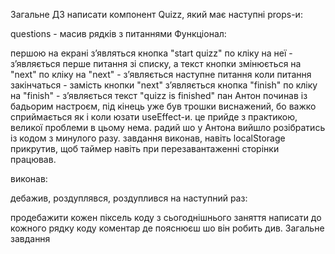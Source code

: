 Загальне ДЗ
написати компонент Quizz, який має наступні props-и:

questions - масив рядків з питаннями
Функціонал:

першою на екрані зʼявляться кнопка "start quizz"
по кліку на неї - зʼявляється перше питання зі списку, а текст кнопки змінюється на "next"
по кліку на "next" - зʼявляється наступне питання
коли питання закінчаться - замість кнопки "next" зʼявляється кнопка "finish"
по кліку на "finish" - зʼявляється текст "quizz is finished"
пан Антон
починав із бадьорим настроєм, під кінець уже був трошки виснажений, бо важко сприймається як і коли юзати useEffect-и. це прийде з практикою, великої проблеми в цьому нема. радий шо у Антона вийшло розібратись із кодом з минулого разу. завдання виконав, навіть localStorage прикрутив, щоб таймер навіть при перезавантаженні сторінки працював.

виконав:

дебажив, роздуплявся, роздуплився
на наступний раз:

продебажити кожен піксель коду з сьогоднішнього заняття
написати до кожного рядку коду коментар де пояснюєш шо він робить
див. Загальне завдання